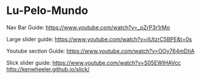 # Lu-Pelo-Mundo

Nav Bar Guide: https://www.youtube.com/watch?v=_pZrP3r1rMo

Large slider guide: https://www.youtube.com/watch?v=iiUtzrC5BPE&t=0s

Youtube section Guide: https://www.youtube.com/watch?v=OOy764mDtiA

Slick slider guide:
https://www.youtube.com/watch?v=S05EWIHAVcc
http://kenwheeler.github.io/slick/

